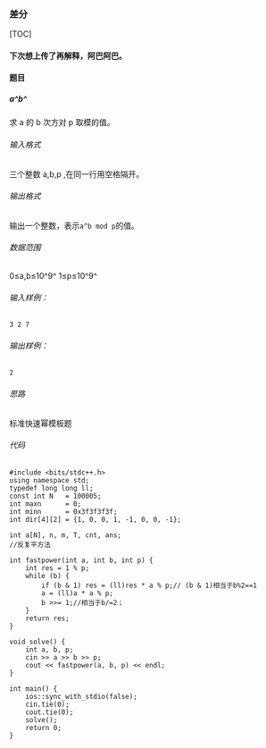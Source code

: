 ### 差分

[TOC]

#### 下次想上传了再解释，阿巴阿巴。

#### 题目

##### a^b^

求 a 的 b 次方对 p 取模的值。

###### 输入格式

三个整数 a,b,p ,在同一行用空格隔开。

###### 输出格式

输出一个整数，表示`a^b mod p`的值。

###### 数据范围

0≤a,b≤10^9^
1≤p≤10^9^

###### 输入样例：

```
3 2 7
```

###### 输出样例：

```
2
```

###### 思路

标准快速幂模板题

###### 代码

~~~
#include <bits/stdc++.h>
using namespace std;
typedef long long ll;
const int N   = 100005;
int maxn      = 0;
int minn      = 0x3f3f3f3f;
int dir[4][2] = {1, 0, 0, 1, -1, 0, 0, -1};

int a[N], n, m, T, cnt, ans;
//反复平方法

int fastpower(int a, int b, int p) {
    int res = 1 % p;
    while (b) {
        if (b & 1) res = (ll)res * a % p;// (b & 1)相当于b%2==1
        a = (ll)a * a % p;
        b >>= 1;//相当于b/=2；
    }
    return res;
}

void solve() {
    int a, b, p;
    cin >> a >> b >> p;
    cout << fastpower(a, b, p) << endl;
}

int main() {
    ios::sync_with_stdio(false);
    cin.tie(0);
    cout.tie(0);
    solve();
    return 0;
}
~~~

